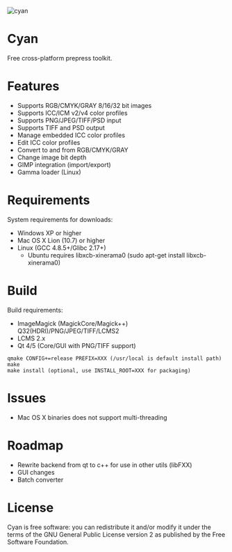 ![cyan](https://github.com/rodlie/cyan/raw/master/res/cyan-header.png)
# Cyan
Free cross-platform prepress toolkit.

# Features

* Supports RGB/CMYK/GRAY 8/16/32 bit images
* Supports ICC/ICM v2/v4 color profiles
* Supports PNG/JPEG/TIFF/PSD input
* Supports TIFF and PSD output
* Manage embedded ICC color profiles
* Edit ICC color profiles
* Convert to and from RGB/CMYK/GRAY
* Change image bit depth
* GIMP integration (import/export)
* Gamma loader (Linux)

# Requirements

System requirements for downloads:

 * Windows XP or higher
 * Mac OS X Lion (10.7) or higher
 * Linux (GCC 4.8.5+/Glibc 2.17+)
   * Ubuntu requires libxcb-xinerama0 (sudo apt-get install libxcb-xinerama0)

# Build

Build requirements:

* ImageMagick (MagickCore/Magick++) Q32(HDRI)/PNG/JPEG/TIFF/LCMS2
* LCMS 2.x
* Qt 4/5 (Core/GUI with PNG/TIFF support)

```
qmake CONFIG+=release PREFIX=XXX (/usr/local is default install path)
make
make install (optional, use INSTALL_ROOT=XXX for packaging)
```

# Issues

 * Mac OS X binaries does not support multi-threading

# Roadmap

 * Rewrite backend from qt to c++ for use in other utils (libFXX)
 * GUI changes
 * Batch converter

# License
Cyan is free software: you can redistribute it and/or modify it under the terms of the GNU General Public License version 2 as published by the Free Software Foundation.


